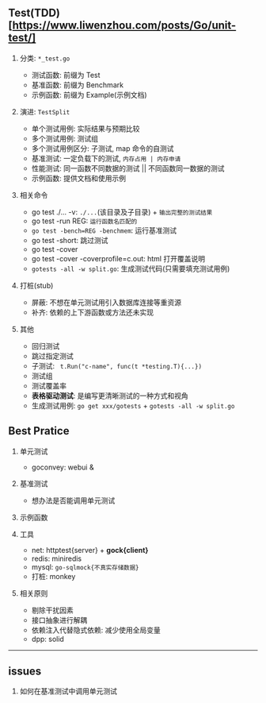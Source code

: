 ## Test(TDD)[https://www.liwenzhou.com/posts/Go/unit-test/]

1. 分类: `*_test.go`

   - 测试函数: 前缀为 Test
   - 基准函数: 前缀为 Benchmark
   - 示例函数: 前缀为 Example(示例文档)

2. 演进: `TestSplit`

   - 单个测试用例: 实际结果与预期比较
   - 多个测试用例: 测试组
   - 多个测试用例区分: 子测试, map 命令的自测试
   - 基准测试: 一定负载下的测试, `内存占用 | 内存申请`
   - 性能测试: 同一函数不同数据的测试 || 不同函数同一数据的测试
   - 示例函数: 提供文档和使用示例

3. 相关命令

   - go test ./... -v: `./...`(该目录及子目录) + `输出完整的测试结果`
   - go test -run REG: `运行函数名匹配的`
   - `go test -bench=REG -benchmem`: 运行基准测试
   - go test -short: 跳过测试
   - go test -cover
   - go test -cover -coverprofile=c.out: html 打开覆盖说明
   - `gotests -all -w split.go`: 生成测试代码(只需要填充测试用例)

4. 打桩(stub)

   - 屏蔽: 不想在单元测试用引入数据库连接等重资源
   - 补齐: 依赖的上下游函数或方法还未实现

5. 其他

   - 回归测试
   - 跳过指定测试
   - 子测试: ` t.Run("c-name", func(t *testing.T){...})`
   - 测试组
   - 测试覆盖率
   - **表格驱动测试**: 是编写更清晰测试的一种方式和视角
   - 生成测试用例: `go get xxx/gotests` + `gotests -all -w split.go`

## Best Pratice

1. 单元测试

   - goconvey: webui &

2. 基准测试

   - 想办法是否能调用单元测试

3. 示例函数
4. 工具

   - net: httptest{server} + **gock{client}**
   - redis: miniredis
   - mysql: `go-sqlmock{不真实存储数据}`
   - 打桩: monkey

5. 相关原则

   - 剔除干扰因素
   - 接口抽象进行解耦
   - 依赖注入代替隐式依赖: 减少使用全局变量
   - dpp: solid

---

## issues

1. 如何在基准测试中调用单元测试
